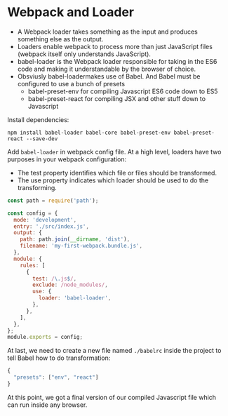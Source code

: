 # Webpack and Loader

* A Webpack loader takes something as the input and produces something else as the output.
* Loaders enable webpack to process more than just JavaScript files (webpack itself only understands JavaScript).
* babel-loader is the Webpack loader responsible for taking in the ES6 code and making it understandable by the browser of choice.
* Obsviusly babel-loadermakes use of Babel. And Babel must be configured to use a bunch of presets
  * babel-preset-env for compiling Javascript ES6 code down to ES5
  * babel-preset-react for compiling JSX and other stuff down to Javascript

Install dependencies:

```
npm install babel-loader babel-core babel-preset-env babel-preset-react --save-dev
```

Add `babel-loader` in webpack config file.
At a high level, loaders have two purposes in your webpack configuration:

* The test property identifies which file or files should be transformed.
* The use property indicates which loader should be used to do the transforming.

```js
const path = require('path');

const config = {
  mode: 'development',
  entry: './src/index.js',
  output: {
    path: path.join(__dirname, 'dist'),
    filename: 'my-first-webpack.bundle.js',
  },
  module: {
    rules: [
      {
        test: /\.js$/,
        exclude: /node_modules/,
        use: {
          loader: 'babel-loader',
        },
      },
    ],
  },
};
module.exports = config;
```

At last, we need to create a new file named `./babelrc` inside the project to tell Babel how to do transformation:

```js
{
  "presets": ["env", "react"]
}
```

At this point, we got a final version of our compiled Javascript file which can run inside any browser.

